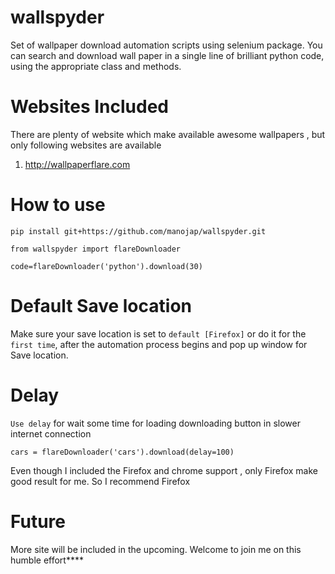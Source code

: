 # wallspyder

Set of wallpaper download automation scripts using selenium package. You can search and download wall paper in a single line of brilliant python code,
using the appropriate class and methods.

# Websites Included

There are plenty of website which make available awesome wallpapers , but only following websites are available

1. http://wallpaperflare.com

# How to use 

```
pip install git+https://github.com/manojap/wallspyder.git

from wallspyder import flareDownloader

code=flareDownloader('python').download(30)
```

# Default Save location 

Make sure your save location is set to `default [Firefox]` or do it for the `first time`, after the 
automation process begins and pop up window for Save location.

# Delay

`Use delay` for wait some time for loading downloading button in slower internet connection

```
cars = flareDownloader('cars').download(delay=100)
```

Even though I included the Firefox and chrome support , only Firefox make good result for me. So I recommend Firefox 

# Future 

More site will be included in the upcoming. Welcome to join me on this humble effort****